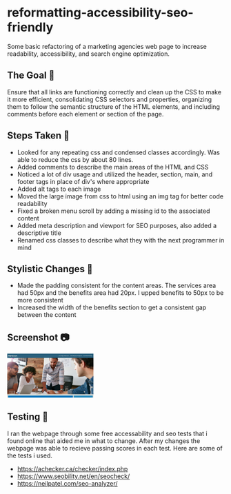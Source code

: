 # reformatting-accessibility-seo-friendly 
Some basic refactoring of a marketing agencies web page to increase readability, accessibility, and search engine optimization. 

## The Goal :goal_net:
Ensure that all links are functioning correctly and clean up the CSS to make it more efficient, consolidating CSS selectors and properties, organizing them to follow the semantic structure of the HTML elements, and including comments before each element or section of the page.

## Steps Taken :shoe:
* Looked for any repeating css and condensed classes accordingly. Was able to reduce the css by about 80 lines. 
* Added comments to describe the main areas of the HTML and CSS
* Noticed a lot of div usage and utilized the header, section, main, and footer tags in place of div's where appropriate 
* Added alt tags to each image
* Moved the large image from css to html using an img tag for better code readability
* Fixed a broken menu scroll by adding a missing id to the associated content
* Added meta description and viewport for SEO purposes, also added a descriptive title
* Renamed css classes to describe what they with the next programmer in mind

## Stylistic Changes :art:
* Made the padding consistent for the content areas. The services area had 50px and the benefits area had 20px. I upped benefits to 50px to be more consistent
* Increased the width of the benefits section to get a consistent gap between the content

## Screenshot :camera:
<img src="./assets/images/screenshot-of-page.png" width="200">

## Testing :pencil:
I ran the webpage through some free accessability and seo tests that i found online that aided me in what to change. After my changes the webpage was able to recieve passing scores in each test. Here are some of the tests i used.
* https://achecker.ca/checker/index.php
* https://www.seobility.net/en/seocheck/
* https://neilpatel.com/seo-analyzer/

